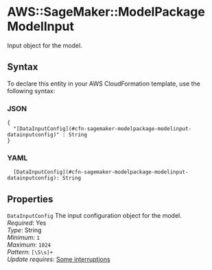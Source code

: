 # AWS::SageMaker::ModelPackage ModelInput<a name="aws-properties-sagemaker-modelpackage-modelinput"></a>

Input object for the model\.

## Syntax<a name="aws-properties-sagemaker-modelpackage-modelinput-syntax"></a>

To declare this entity in your AWS CloudFormation template, use the following syntax:

### JSON<a name="aws-properties-sagemaker-modelpackage-modelinput-syntax.json"></a>

```
{
  "[DataInputConfig](#cfn-sagemaker-modelpackage-modelinput-datainputconfig)" : String
}
```

### YAML<a name="aws-properties-sagemaker-modelpackage-modelinput-syntax.yaml"></a>

```
  [DataInputConfig](#cfn-sagemaker-modelpackage-modelinput-datainputconfig): String
```

## Properties<a name="aws-properties-sagemaker-modelpackage-modelinput-properties"></a>

`DataInputConfig`  <a name="cfn-sagemaker-modelpackage-modelinput-datainputconfig"></a>
The input configuration object for the model\.  
*Required*: Yes  
*Type*: String  
*Minimum*: `1`  
*Maximum*: `1024`  
*Pattern*: `[\S\s]+`  
*Update requires*: [Some interruptions](https://docs.aws.amazon.com/AWSCloudFormation/latest/UserGuide/using-cfn-updating-stacks-update-behaviors.html#update-some-interrupt)